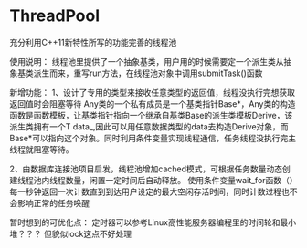 # ThreadPool
充分利用C++11新特性所写的功能完善的线程池


使用说明：
线程池里提供了一个抽象基类，用户用的时候需要定一个派生类从抽象基类派生而来，重写run方法，在线程池对象中调用submitTask()函数


新增功能：
1、设计了专用的类型来接收任意类型的返回值，线程没执行完想获取返回值时会阻塞等待
Any类的一个私有成员是一个基类指针Base*，Any类的构造函数是函数模板，让基类指针指向一个继承自基类Base的派生类模板Derive，该派生类拥有一个T data_,因此可以用任意数据类型的data去构造Derive对象，而Base*可以指向这个对象。同时利用条件变量实现线程通信，任务线程没执行完主线程就阻塞等待。


2、由数据库连接池项目启发，线程池增加cached模式，可根据任务数量动态创建线程池内线程数量，闲置一定时间后自动释放。
使用条件变量wait_for函数（）每一秒钟返回一次计数直到到达用户设定的最大空闲存活时间，同时计数过程也不会影响正常的任务唤醒



暂时想到的可优化点：
定时器可以参考Linux高性能服务器编程里的时间轮和最小堆？？？
但貌似lock这点不好处理


